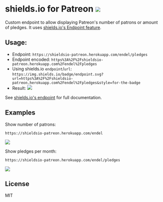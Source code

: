 # shields.io for Patreon <a href="https://patreon.com/endel"><img src="https://img.shields.io/badge/endpoint.svg?url=https%3A%2F%2Fshieldsio-patreon.herokuapp.com%2Fendel%2Fpledgesssss&style=for-the-badge" /> </a>

Custom endpoint to allow displaying Patreon's number of patrons or amount of pledges. It uses [shields.io's Endpoint feature](https://shields.io/#/endpoint).

## Usage:

- Endpoint: `https://shieldsio-patreon.herokuapp.com/endel/pledges`
- Endpoint encoded: `https%3A%2F%2Fshieldsio-patreon.herokuapp.com%2Fendel%2Fpledges`
- Using shields.io `endpoint`/`url`: `https://img.shields.io/badge/endpoint.svg?url=https%3A%2F%2Fshieldsio-patreon.herokuapp.com%2Fendel%2Fpledges&style=for-the-badge`
- Result: <a href="https://patreon.com/endel"><img src="https://img.shields.io/badge/endpoint.svg?url=https%3A%2F%2Fshieldsio-patreon.herokuapp.com%2Fendel%2Fpledgesssss&style=for-the-badge" /> </a>

See [shields.io's endpoint](https://shields.io/#/endpoint) for full documentation.


## Examples

Show number of patrons:

```
https://shieldsio-patreon.herokuapp.com/endel
```

<a href="https://patreon.com/endel"><img src="https://img.shields.io/badge/endpoint.svg?url=https%3A%2F%2Fshieldsio-patreon.herokuapp.com%2Fendel&style=for-the-badge" /> </a>

Show pledges per month:

```
https://shieldsio-patreon.herokuapp.com/endel/pledges
```

<a href="https://patreon.com/endel"><img src="https://img.shields.io/badge/endpoint.svg?url=https%3A%2F%2Fshieldsio-patreon.herokuapp.com%2Fendel%2Fpledgesssss&style=for-the-badge" /> </a>


## License

MIT
